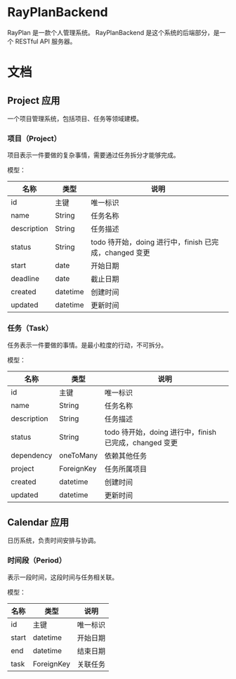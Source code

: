 # RayPlanBackend

RayPlan 是一款个人管理系统。 RayPlanBackend 是这个系统的后端部分，是一个 RESTful API 服务器。


# 文档

## Project 应用

一个项目管理系统，包括项目、任务等领域建模。

### 项目（Project）

项目表示一件要做的复杂事情，需要通过任务拆分才能够完成。

模型：

|名称|类型|说明|
|---|---|---|
|id |主键|唯一标识|
|name |String|任务名称|
|description |String|任务描述|
|status |String|todo 待开始，doing 进行中，finish 已完成，changed 变更|
|start|date|开始日期|
|deadline|date|截止日期|
|created |datetime|创建时间|
|updated |datetime|更新时间|

### 任务（Task）

任务表示一件要做的事情。是最小粒度的行动，不可拆分。

模型：

|名称|类型|说明|
|---|---|---|
|id |主键|唯一标识|
|name |String|任务名称|
|description |String|任务描述|
|status |String|todo 待开始，doing 进行中，finish 已完成，changed 变更|
|dependency|oneToMany|依赖其他任务|
|project|ForeignKey|任务所属项目|
|created |datetime|创建时间|
|updated |datetime|更新时间|

## Calendar 应用

日历系统，负责时间安排与协调。

### 时间段（Period）

表示一段时间，这段时间与任务相关联。

模型：

|名称|类型|说明|
|---|---|---|
|id |主键|唯一标识|
|start|datetime|开始日期|
|end|datetime|结束日期|
|task|ForeignKey|关联任务|

